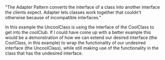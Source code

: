 "The Adapter Pattern converts the interface of a class into another interface the clients expect. Adapter lets
classes work together that couldn't otherwise because of incompatible interfaces."

In this example the UncoolClass is using the interface of the CoolClass to get into the coolClub. If I could have come up with
a better example this would be a demonstration of how we can extend our desired interface (the CoolClass, in this example) to wrap
the functionality of our undesired interface (the UncoolClass), while still making use of the functionality in the class that has the
undesired interface.
